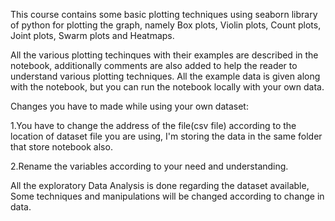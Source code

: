 This course contains some basic plotting techniques using seaborn library of python for plotting the graph, namely Box plots, Violin plots, Count plots, Joint plots, Swarm plots and Heatmaps.

All the various plotting techinques with their examples are described in the notebook, additionally comments are also added to help the reader to understand various plotting techniques. All the example data is given along with the notebook, but you can run the notebook locally with your own data.

Changes you have to made while using your own dataset:

1.You have to change the address of the file(csv file) according to the location of dataset file you are using, I'm storing the data in the same folder that store notebook also.

2.Rename the variables according to your need and understanding.

All the exploratory Data Analysis is done regarding the dataset available, Some techniques and manipulations will be changed according to change in data.
